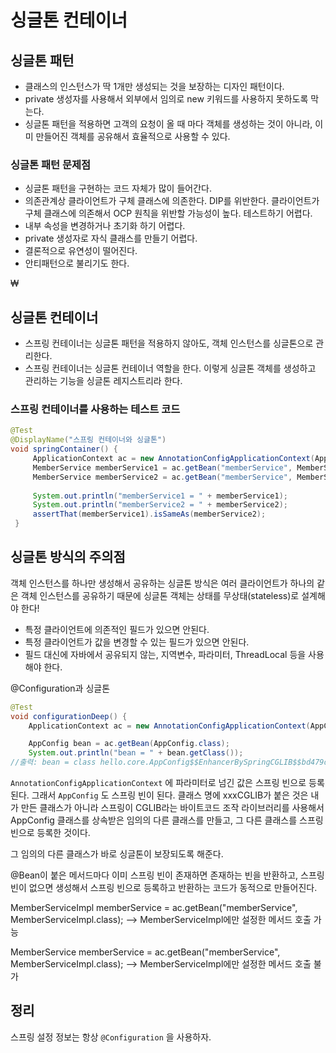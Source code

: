 # 싱글톤 컨테이너

## 싱글톤 패턴
- 클래스의 인스턴스가 딱 1개만 생성되는 것을 보장하는 디자인 패턴이다.
- private 생성자를 사용해서 외부에서 임의로 new 키워드를 사용하지 못하도록 막는다.
- 싱글톤 패턴을 적용하면 고객의 요청이 올 때 마다 객체를 생성하는 것이 아니라, 이미 만들어진 객체를 공유해서 효율적으로 사용할 수 있다.

### 싱글톤 패턴 문제점
- 싱글톤 패턴을 구현하는 코드 자체가 많이 들어간다.
- 의존관계상 클라이언트가 구체 클래스에 의존한다. DIP를 위반한다. 클라이언트가 구체 클래스에 의존해서 OCP 원칙을 위반할 가능성이 높다. 테스트하기 어렵다.
- 내부 속성을 변경하거나 초기화 하기 어렵다.
- private 생성자로 자식 클래스를 만들기 어렵다.
- 결론적으로 유연성이 떨어진다.
- 안티패턴으로 불리기도 한다.

₩
## 싱글톤 컨테이너
- 스프링 컨테이너는 싱글톤 패턴을 적용하지 않아도, 객체 인스턴스를 싱글톤으로 관리한다.
- 스프링 컨테이너는 싱글톤 컨테이너 역할을 한다. 이렇게 싱글톤 객체를 생성하고 관리하는 기능을 싱글톤 레지스트리라 한다.

### 스프링 컨테이너를 사용하는 테스트 코드
```java
@Test
@DisplayName("스프링 컨테이너와 싱글톤") 
void springContainer() {
     ApplicationContext ac = new AnnotationConfigApplicationContext(AppConfig.class);
     MemberService memberService1 = ac.getBean("memberService", MemberService.class);
     MemberService memberService2 = ac.getBean("memberService", MemberService.class);
     
     System.out.println("memberService1 = " + memberService1); 
     System.out.println("memberService2 = " + memberService2);
     assertThat(memberService1).isSameAs(memberService2);
 }
```


## 싱글톤 방식의 주의점
객체 인스턴스를 하나만 생성해서 공유하는 싱글톤 방식은 여러 클라이언트가 하나의 같은 객체 인스턴스를 공유하기 때문에 싱글톤 객체는 상태를 무상태(stateless)로 설계해야 한다!
- 특정 클라이언트에 의존적인 필드가 있으면 안된다.
- 특정 클라이언트가 값을 변경할 수 있는 필드가 있으면 안된다.
- 필드 대신에 자바에서 공유되지 않는, 지역변수, 파라미터, ThreadLocal 등을 사용해야 한다.


@Configuration과 싱글톤
```java
@Test
void configurationDeep() {
    ApplicationContext ac = new AnnotationConfigApplicationContext(AppConfig.class);

    AppConfig bean = ac.getBean(AppConfig.class);
    System.out.println("bean = " + bean.getClass());
//출력: bean = class hello.core.AppConfig$$EnhancerBySpringCGLIB$$bd479d70 }
```
`AnnotationConfigApplicationContext` 에 파라미터로 넘긴 값은 스프링 빈으로 등록된다. 그래서 `AppConfig` 도 스프링 빈이 된다.
클래스 명에 xxxCGLIB가 붙은 것은 내가 만든 클래스가 아니라 스프링이 CGLIB라는 바이트코드 조작 라이브러리를 사용해서 AppConfig 클래스를 상속받은 임의의 다른 클래스를 만들고, 그 다른 클래스를 스프링 빈으로 등록한 것이다.

그 임의의 다른 클래스가 바로 싱글톤이 보장되도록 해준다.

@Bean이 붙은 메서드마다 이미 스프링 빈이 존재하면 존재하는 빈을 반환하고, 스프링 빈이 없으면 생성해서 스프링 빈으로 등록하고 반환하는 코드가 동적으로 만들어진다.




MemberServiceImpl memberService = ac.getBean("memberService", MemberServiceImpl.class);
--> MemberServiceImpl에만 설정한 메서드 호출 가능

MemberService memberService = ac.getBean("memberService", MemberServiceImpl.class);
--> MemberServiceImpl에만 설정한 메서드 호출 불가 


## 정리
스프링 설정 정보는 항상 `@Configuration` 을 사용하자.